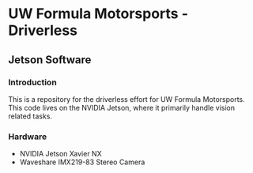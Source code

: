 # UW Formula Motorsports - Driverless
## Jetson Software

### Introduction
This is a repository for the driverless effort for UW Formula Motorsports. This code lives on the NVIDIA Jetson, where it primarily handle vision related tasks.

### Hardware
* NVIDIA Jetson Xavier NX 
* Waveshare IMX219-83 Stereo Camera
